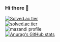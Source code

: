 ### Hi there 👋
[![Solved.ac tier](http://mazassumnida.wtf/api/mini/generate_badge?boj=jshk1205)](https://solved.ac/jshk1205)<br>
[![solved.ac tier](http://mazassumnida.wtf/api/v2/generate_badge?boj=jshk1205)](https://solved.ac/jshk1205)<br>
![mazandi profile](http://mazandi.herokuapp.com/api?handle=jshk1205&theme=dark)<br>
[![Anurag's GitHub stats](https://github-readme-stats.vercel.app/api?username=jshk1205a&show_icons=true&theme=radical)](https://github.com/jshk1205/github-readme-stats)
